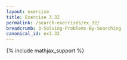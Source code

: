 ```yaml
---
layout: exercise
title: Exercise 3.32
permalink: /search-exercises/ex_32/
breadcrumb: 3-Solving-Problems-By-Searching
canonical_id: ex3.32
---
```


{% include mathjax_support %}
